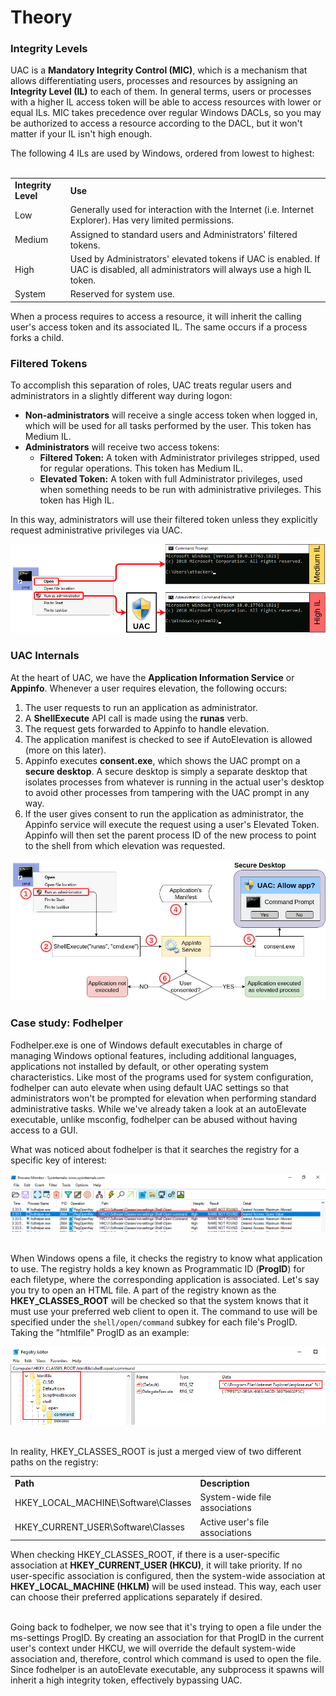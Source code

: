 # Theory
### Integrity Levels

UAC is a **Mandatory Integrity Control (MIC)**, which is a mechanism that allows differentiating users, processes and resources by assigning an **Integrity Level (IL)** to each of them. In general terms, users or processes with a higher IL access token will be able to access resources with lower or equal ILs. MIC takes precedence over regular Windows DACLs, so you may be authorized to access a resource according to the DACL, but it won't matter if your IL isn't high enough.

The following 4 ILs are used by Windows, ordered from lowest to highest:  
 

|     |     |
| --- | --- |
| **Integrity Level** | **Use** |
| Low | Generally used for interaction with the Internet (i.e. Internet Explorer). Has very limited permissions. |
| Medium | Assigned to standard users and Administrators' filtered tokens. |
| High | Used by Administrators' elevated tokens if UAC is enabled. If UAC is disabled, all administrators will always use a high IL token. |
| System | Reserved for system use. |

When a process requires to access a resource, it will inherit the calling user's access token and its associated IL. The same occurs if a process forks a child.

### Filtered Tokens

To accomplish this separation of roles, UAC treats regular users and administrators in a slightly different way during logon:

*   **Non-administrators** will receive a single access token when logged in, which will be used for all tasks performed by the user. This token has Medium IL.
*   **Administrators** will receive two access tokens:
    *   **Filtered Token:** A token with Administrator privileges stripped, used for regular operations. This token has Medium IL.
    *   **Elevated Token:** A token with full Administrator privileges, used when something needs to be run with administrative privileges. This token has High IL.

In this way, administrators will use their filtered token unless they explicitly request administrative privileges via UAC.

![](Theory/85532945ffd962373592d21f1720ee.png)

### UAC Internals

At the heart of UAC, we have the **Application Information Service** or **Appinfo**. Whenever a user requires elevation, the following occurs:

1.  The user requests to run an application as administrator.
2.  A **ShellExecute** API call is made using the **runas** verb.
3.  The request gets forwarded to Appinfo to handle elevation.
4.  The application manifest is checked to see if AutoElevation is allowed (more on this later).
5.  Appinfo executes **consent.exe**, which shows the UAC prompt on a **secure desktop**. A secure desktop is simply a separate desktop that isolates processes from whatever is running in the actual user's desktop to avoid other processes from tampering with the UAC prompt in any way.
6.  If the user gives consent to run the application as administrator, the Appinfo service will execute the request using a user's Elevated Token. Appinfo will then set the parent process ID of the new process to point to the shell from which elevation was requested.

![](Theory/fce906f0e438efa938753430e5d25a.jpg)

### Case study: Fodhelper

Fodhelper.exe is one of Windows default executables in charge of managing Windows optional features, including additional languages, applications not installed by default, or other operating system characteristics. Like most of the programs used for system configuration, fodhelper can auto elevate when using default UAC settings so that administrators won't be prompted for elevation when performing standard administrative tasks. While we've already taken a look at an autoElevate executable, unlike msconfig, fodhelper can be abused without having access to a GUI.

What was noticed about fodhelper is that it searches the registry for a specific key of interest:

![](Theory/eb7ac876cd05f51495f9882fa00ef8.png)  
 

When Windows opens a file, it checks the registry to know what application to use. The registry holds a key known as Programmatic ID (**ProgID**) for each filetype, where the corresponding application is associated. Let's say you try to open an HTML file. A part of the registry known as the **HKEY\_CLASSES\_ROOT** will be checked so that the system knows that it must use your preferred web client to open it. The command to use will be specified under the `shell/open/command` subkey for each file's ProgID. Taking the "htmlfile" ProgID as an example:

![](Theory/2428d786ec68d8731dc98b6598211e.png)  
 

In reality, HKEY\_CLASSES\_ROOT is just a merged view of two different paths on the registry:

|     |     |
| --- | --- |
| **Path** | **Description** |
| HKEY\_LOCAL\_MACHINE\\Software\\Classes | System-wide file associations |
| HKEY\_CURRENT\_USER\\Software\\Classes | Active user's file associations |

When checking HKEY\_CLASSES\_ROOT, if there is a user-specific association at **HKEY\_CURRENT\_USER (HKCU)**, it will take priority. If no user-specific association is configured, then the system-wide association at **HKEY\_LOCAL\_MACHINE (HKLM)** will be used instead. This way, each user can choose their preferred applications separately if desired.  
 

Going back to fodhelper, we now see that it's trying to open a file under the ms-settings ProgID. By creating an association for that ProgID in the current user's context under HKCU, we will override the default system-wide association and, therefore, control which command is used to open the file. Since fodhelper is an autoElevate executable, any subprocess it spawns will inherit a high integrity token, effectively bypassing UAC.
